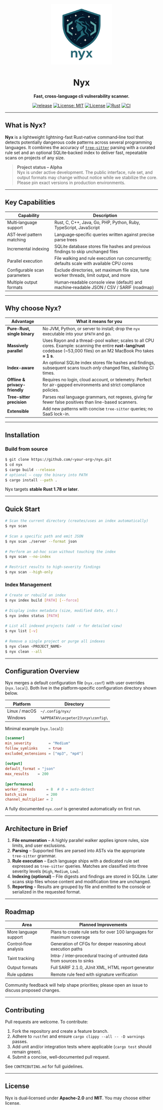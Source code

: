 <div align="center">
  <img src="assets/logo.png" alt="nyx logo" width="200"/>

# Nyx

**Fast, cross-language cli vulnerability scanner.**

[![release](https://img.shields.io/github/v/release/ecpeter23/nyx?style=flat-square)](https://github.com/ecpeter23/nyx/releases)
[![License: MIT](https://img.shields.io/badge/License-MIT-yellow.svg)](https://opensource.org/licenses/MIT)
[![License](https://img.shields.io/badge/License-Apache_2.0-blue.svg)](https://opensource.org/licenses/Apache-2.0)
[![Rust](https://img.shields.io/badge/rust-1.70+-orange.svg)](https://www.rust-lang.org)
[![CI](https://img.shields.io/github/actions/workflow/status/ecpeter23/nyx/ci.yml?branch=master)](https://github.com/ecpeter23/nyx/actions)
</div>

---

## What is Nyx?

**Nyx** is a lightweight lightning-fast Rust‑native command‑line tool that detects potentially dangerous code patterns across several programming languages. It combines the accuracy of [`tree‑sitter`](https://tree-sitter.github.io/) parsing with a curated rule set and an optional SQLite‑backed index to deliver fast, repeatable scans on projects of any size.

> **Project status – Alpha**   
> Nyx is under active development. The public interface, rule set, and output formats may change without notice while we stabilize the core. Please pin exact versions in production environments.

---

## Key Capabilities

| Capability                   | Description                                                                               |
|------------------------------|-------------------------------------------------------------------------------------------|
| Multi‑language support       | Rust, C, C++, Java, Go, PHP, Python, Ruby, TypeScript, JavaScript                         |
| AST‑level pattern matching   | Language‑specific queries written against precise parse trees                             |
| Incremental indexing         | SQLite database stores file hashes and previous findings to skip unchanged files          |
| Parallel execution           | File walking and rule execution run concurrently; defaults scale with available CPU cores |
| Configurable scan parameters | Exclude directories, set maximum file size, tune worker threads, limit output, and more   |
| Multiple output formats      | Human‑readable console view (default) and machine‑readable JSON / CSV / SARIF (roadmap)   |

---

## Why choose Nyx?

| Advantage                      | What it means for you                                                                                                                                                        |
|--------------------------------|------------------------------------------------------------------------------------------------------------------------------------------------------------------------------|
| **Pure-Rust, single binary**   | No JVM, Python, or server to install; drop the `nyx` executable into your `$PATH` and go.                                                                                    |
| **Massively parallel**         | Uses Rayon and a thread-pool walker; scales to all CPU cores. Example: scanning the entire **rust-lang/rust** codebase (~53,000 files) on an M2 MacBook Pro takes **≈ 1 s**. |
| **Index-aware**                | An optional SQLite index stores file hashes and findings, subsequent scans touch *only* changed files, slashing CI times.                                                    |
| **Offline & privacy-friendly** | Requires no login, cloud account, or telemetry. Perfect for air-gapped environments and strict compliance policies.                                                          |
| **Tree-sitter precision**      | Parses real language grammars, not regexes, giving far fewer false positives than line-based scanners.                                                                       |
| **Extensible**                 | Add new patterns with concise `tree-sitter` queries; no SaaS lock-in.                                                                                                        |

---

## Installation

### Build from source

```bash
$ git clone https://github.com/<your‑org>/nyx.git
$ cd nyx
$ cargo build --release
# optional – copy the binary into PATH
$ cargo install --path .
```

Nyx targets **stable Rust 1.78 or later**.

---

## Quick Start

```bash
# Scan the current directory (creates/uses an index automatically)
$ nyx scan

# Scan a specific path and emit JSON
$ nyx scan ./server --format json

# Perform an ad‑hoc scan without touching the index
$ nyx scan --no-index

# Restrict results to high‑severity findings
$ nyx scan --high-only
```

### Index Management

```bash
# Create or rebuild an index
$ nyx index build [PATH] [--force]

# Display index metadata (size, modified date, etc.)
$ nyx index status [PATH]

# List all indexed projects (add -v for detailed view)
$ nyx list [-v]

# Remove a single project or purge all indexes
$ nyx clean <PROJECT_NAME>
$ nyx clean --all
```

---

## Configuration Overview

Nyx merges a default configuration file (`nyx.conf`) with user overrides (`nyx.local`). Both live in the platform‑specific configuration directory shown below.

| Platform      | Directory                         |
|---------------|-----------------------------------|
| Linux / macOS | `~/.config/nyx/`                  |
| Windows       | `%APPDATA%\ecpeter23\nyx\config\` |

Minimal example (`nyx.local`):

```toml
[scanner]
min_severity        = "Medium"
follow_symlinks     = true
excluded_extensions = ["mp3", "mp4"]

[output]
default_format = "json"
max_results    = 200

[performance]
worker_threads     = 8  # 0 = auto‑detect
batch_size         = 200
channel_multiplier = 2
```

A fully documented `nyx.conf` is generated automatically on first run.

---

## Architecture in Brief

1. **File enumeration** – A highly parallel walker applies ignore rules, size limits, and user exclusions.
2. **Parsing** – Supported files are parsed into ASTs via the appropriate `tree‑sitter` grammar.
3. **Rule execution** – Each language ships with a dedicated rule set expressed as `tree‑sitter` queries. Matches are classified into three severity levels (`High`, `Medium`, `Low`).
4. **Indexing (optional)** – File digests and findings are stored in SQLite. Later scans skip files whose content and modification time are unchanged.
5. **Reporting** – Results are grouped by file and emitted to the console or serialized in the requested format.

---

## Roadmap

| Area                  | Planned Improvements                                                      |
|-----------------------|---------------------------------------------------------------------------|
| More language support | Plans to create rule sets for over 100 languages for maximum coverage     |
| Control‑flow analysis | Generation of CFGs for deeper reasoning about execution paths             |
| Taint tracking        | Intra‑ / inter‑procedural tracing of untrusted data from sources to sinks |
| Output formats        | Full SARIF 2.1.0, JUnit XML, HTML report generator                        |
| Rule updates          | Remote rule feed with signature verification                              |

Community feedback will help shape priorities; please open an issue to discuss proposed changes.

---

## Contributing

Pull requests are welcome. To contribute:

1. Fork the repository and create a feature branch.
2. Adhere to `rustfmt` and ensure `cargo clippy --all -- -D warnings` passes.
3. Add unit and/or integration tests where applicable (`cargo test` should remain green).
4. Submit a concise, well‑documented pull request.

See `CONTRIBUTING.md` for full guidelines.

---

## License

Nyx is dual‑licensed under **Apache‑2.0** and **MIT**. You may choose either license.
